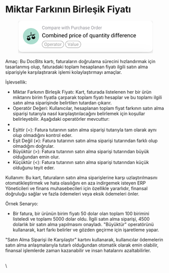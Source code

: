 # Miktar Farkının Birleşik Fiyatı

<figure><img src="../../../.gitbook/assets/Bildschirmfoto 2024-05-02 um 14.20.17.png" alt=""><figcaption></figcaption></figure>

Amaç: Bu DocBits kartı, faturaların doğrulama sürecini hızlandırmak için tasarlanmış olup, faturadaki toplam hesaplanan fiyatı ilgili satın alma siparişiyle karşılaştırarak işlemi kolaylaştırmayı amaçlar.

İşlevsellik:

* Miktar Farkının Birleşik Fiyatı: Kart, faturada listelenen her bir ürün miktarını birim fiyatla çarparak toplam fiyatı hesaplar ve bu toplamı ilgili satın alma siparişinde belirtilen tutardan çıkarır.
* Operatör Değeri: Kullanıcılar, hesaplanan toplam fiyat farkının satın alma siparişi tutarıyla nasıl karşılaştırılacağını belirlemek için koşullar belirleyebilir. Aşağıdaki operatörler mevcuttur:
*
* Eşittir (=): Fatura tutarının satın alma siparişi tutarıyla tam olarak aynı olup olmadığını kontrol eder.
* Eşit Değil (≠): Fatura tutarının satın alma siparişi tutarından farklı olup olmadığını doğrular.
* Büyüktür (>): Fatura tutarının satın alma siparişi tutarından büyük olduğundan emin olur.
* Küçüktür (<): Fatura tutarının satın alma siparişi tutarından küçük olduğunu teyit eder.

Kullanım: Bu kart, faturaların satın alma siparişlerine karşı uzlaştırılmasını otomatikleştirmek ve hata olasılığını en aza indirgemek isteyen ERP Yöneticileri ve finans muhasebecileri için özellikle yararlıdır, finansal doğruluğu sağlar ve fazla ödemeleri veya eksik ödemeleri önler.

Örnek Senaryo:

* Bir fatura, bir ürünün birim fiyatı 50 dolar olan toplam 100 birimini listeledi ve toplamı 5000 dolar oldu. İlgili satın alma siparişi, 4500 dolarlık bir satın alma yapılmasını onayladı. "Büyüktür" operatörünü kullanarak, kart farkı belirler ve gözden geçirme için işaretleme yapar.

"Satın Alma Siparişi ile Karşılaştır" kartını kullanarak, kullanıcılar ödemelerin satın alma anlaşmalarıyla tutarlı olduğundan otomatik olarak emin olabilir, finansal işlemlerde zaman kazanabilir ve insan hatalarını azaltabilirler.

\
\
